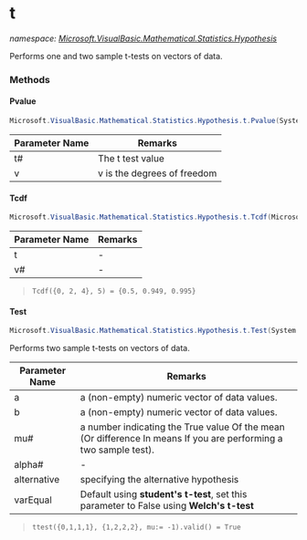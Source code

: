 ﻿# t
_namespace: [Microsoft.VisualBasic.Mathematical.Statistics.Hypothesis](./index.md)_

Performs one and two sample t-tests on vectors of data.



### Methods

#### Pvalue
```csharp
Microsoft.VisualBasic.Mathematical.Statistics.Hypothesis.t.Pvalue(System.Double,System.Double,Microsoft.VisualBasic.Mathematical.Statistics.Hypothesis.Hypothesis)
```


|Parameter Name|Remarks|
|--------------|-------|
|t#|The t test value|
|v|v is the degrees of freedom|


#### Tcdf
```csharp
Microsoft.VisualBasic.Mathematical.Statistics.Hypothesis.t.Tcdf(Microsoft.VisualBasic.Mathematical.LinearAlgebra.Vector,System.Double)
```


|Parameter Name|Remarks|
|--------------|-------|
|t|-|
|v#|-|

> 
>  ```
>  Tcdf({0, 2, 4}, 5) = {0.5, 0.949, 0.995}
>  ```
>  

#### Test
```csharp
Microsoft.VisualBasic.Mathematical.Statistics.Hypothesis.t.Test(System.Collections.Generic.IEnumerable{System.Double},System.Collections.Generic.IEnumerable{System.Double},Microsoft.VisualBasic.Mathematical.Statistics.Hypothesis.Hypothesis,System.Double,System.Double,System.Boolean)
```
Performs two sample t-tests on vectors of data.

|Parameter Name|Remarks|
|--------------|-------|
|a|a (non-empty) numeric vector of data values.|
|b|a (non-empty) numeric vector of data values.|
|mu#|a number indicating the True value Of the mean (Or difference In means If you are performing a two sample test).|
|alpha#|-|
|alternative|specifying the alternative hypothesis|
|varEqual|Default using **student's t-test**, set this parameter to False using **Welch's t-test**|

> 
>  ``ttest({0,1,1,1}, {1,2,2,2}, mu:= -1).valid() = True``
>  


